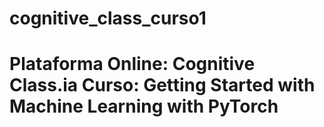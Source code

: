# cognitive_class_curso1
# Plataforma Online: Cognitive Class.ia Curso: Getting Started with Machine Learning with PyTorch
